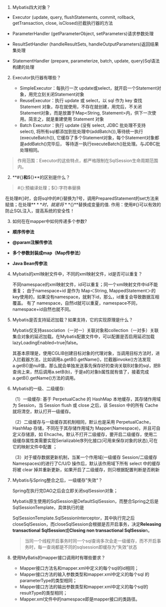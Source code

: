 1. Mybatis四大对象？

- Executor (update, query, flushStatements, commit, rollback, getTransaction, close, isClosed)拦截执行器的方法

- ParameterHandler (getParameterObject, setParameters)请求参数处理

- ResultSetHandler (handleResultSets, handleOutputParameters)返回结果集处理

- StatementHandler (prepare, parameterize, batch, update, query)Sql语法构建的处理

 

2. Executor执行器有哪些？

   - SimpleExecutor：每执行一次 update或select，就开启一个Statement对象，用完立刻关闭Statement对象
   - ReuseExecutor：执行 update 或 select，以 sql 作为 key 查找 Statement 对象，存在就使用，不存在就创建，用完后，不关闭Statement对象，而是放置于Map<String, Statement>内，供下一次使用。简言之，就是重建使用 Statement 对象
   - Batch Executor：执行 update (没有 select, JDBC 批处理不支持 select), 将所有sql都添加到批处理中(addBatch()),等待统一执行(executeBatch()), 它缓存了多个Statement对象，每个Statement对象都是addBatch()完毕后， 等待逐一执行executeBatch()批处理。与JDBC批处理相同。

> 作用范围：Executor的这些特点，都严格限制在SqISession生命周期范围内。



2. **#{}**和**${}**的区别是什么？

> #{}:预编译处理；${}:字符串替换

   在处理#{}时，会将sql中的#{}替换为?号，调用PreparedStatement的set方法来赋值；在处理**${}**时，就是将**${}**替换成变量的值.
   作用：使用#{}可以有效的防止SQL注入，提高系统的安全性！



3. 如何在在mapper中如何传递多个参数?

  - **顺序传参法**

  - **@param注解传参法**

  - **多个参数封装成map（Map传参法）**

  - **Java Bean传参法**

    

4. Mybatis的xml映射文件中，不同的xml映射文件，id是否可以重复？

    不同namespace的xml映射文件，id可以重复；同一个xml映射文件中id不能重复；
    由于namespace+id 是作为 Map＜String, MappedStatement＞的key使用的，如果没有namespace，就剩下id，那么，id重复会导致数据互相覆盖。 有了 namespace，自然id就可以重夏，namespace不同，namespace+id自然也就不同。

    

5. Mybatis是否支持延迟加载？如果支持，它的实现原理是什么？

   Mybatis仅支持association（一对一）关联对象和collection（一对多）关联集合对象的延迟加载。在Mybatis配置文件中，可以配置是否启用延迟加载lazyLoadingEnabled=true|false。

   其基本原理是，使用CGLIB创建目标对象的代理对象，当调用目标方法时，进入拦截器方法，比如调用a.getB().getName()，拦截器invoke()方法发现a.getB()是null值，那么就会单独发送事先保存好的查询关联B对象的sql，把B查询上来，然后调用a.setB(b)，于是a的对象b属性就有值了，接着完成a.getB().getName()方法的调用。

   

6. Mybatis的一级、二级缓存:

   （1）一级缓存: 基于 PerpetualCache 的 HashMap 本地缓存，其存储作用域为 Session，当 Session flush 或 close 之后，该 Session 中的所有 Cache 就将清空，默认打开一级缓存。

   （2）二级缓存与一级缓存其机制相同，默认也是采用 PerpetualCache，HashMap 存储，不同在于其存储作用域为 Mapper(Namespace)，并且可自定义存储源，如 Ehcache。默认不打开二级缓存，要开启二级缓存，使用二级缓存属性类需要实现Serializable序列化接口(可用来保存对象的状态),可在它的映射文件中配置<cache/> ；

   （3）对于缓存数据更新机制，当某一个作用域(一级缓存 Session/二级缓存Namespaces)的进行了C/U/D 操作后，默认该作用域下所有 select 中的缓存将被 clear 掉并重新更新，如果开启了二级缓存，则只根据配置判断是否刷新

   

7. Mybatis与Spring整合之后，一级缓存”失效“？

    Spring在执行完DAO之后会立即关闭sqlSession对象；

    Mybatis原生使用的SqlSession是DefaultSqlSession，而整合Spring之后是SqlSessionTemplate，具体执行的是

    SqlSessionTemplate.SqlSessionInterceptor，其中执行完之后closeSqlSession，而closeSqlSession会根据是否开启事务，决定**Releasing transactional SqlSession**或**Closing non transactional SqlSessio**n。

    > 当同一个线程开启事务时同一个sql查询多次会走一级缓存，而不开启事务时，每一查询都是不同的sqlsession即缓存为“失效”状态

    

8. 使用MyBatis的mapper接口调用时有哪些要求？

    - Mapper接口方法名和mapper.xml中定义的每个sql的id相同；
    - Mapper接口方法的输入参数类型和mapper.xml中定义的每个sql 的parameterType的类型相同；
    - Mapper接口方法的输出参数类型和mapper.xml中定义的每个sql的resultType的类型相同；
    - Mapper.xml文件中的namespace即是mapper接口的类路径。
